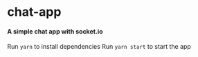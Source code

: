 # chat-app
#### A simple chat app with socket.io

Run `yarn` to install dependencies
Run `yarn start` to start the app

